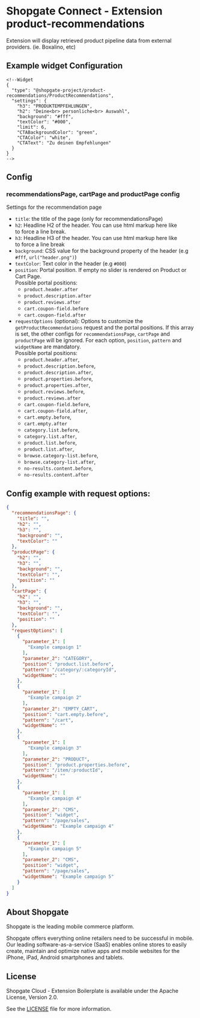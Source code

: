# Shopgate Connect - Extension product-recommendations
Extension will display retrieved product pipeline data from external providers. (ie. Boxalino, etc)

## Example widget Configuration
```
<!--Widget
{
  "type": "@shopgate-project/product-recommendations/ProductRecommendations",
  "settings": {
	"h3": "PRODUKTEMPFEHLUNGEN",
	"h2": "Deine<br> personliche<br> Auswahl",
	"background": "#fff",
	"textColor": "#000",
	"limit": 6,
	"CTABackgroundColor": "green",
	"CTAColor": "white",
	"CTAText": "Zu deinen Empfehlungen"
  }
}
-->
```

## Config

### recommendationsPage, cartPage and productPage config
Settings for the recommendation page

- `title`: the title of the page (only for recommendationsPage)
- `h2`: Headline H2 of the header. You can use html markup here like <br> to force a line break.
- `h3`: Headline H3 of the header. You can use html markup here like <br> to force a line break
- `background`: CSS value for the background property of the header (e.g `#fff`, `url("header.png")`)
- `textColor`: Text color in the header (e.g `#000`)
- `position`: Portal position. If empty no slider is rendered on Product or Cart Page.<br>Possible portal positions:<br>
	- `product.header.after`
	- `product.description.after`
	- `product.reviews.after`
	- `cart.coupon-field.before`
	- `cart.coupon-field.after`
- `requestOptions` (optional): Options to customize the `getProductRecommendations` request and the portal positions. If this array is set, the other configs for `recommendationsPage`, `cartPage` and `productPage` will be ignored. For each option, `position`, `pattern` and `widgetName` are mandatory.<br>
Possible portal positions:
	- `product.header.after`,
	- `product.description.before`,
	- `product.description.after`,
	- `product.properties.before`,
	- `product.properties.after`,
	- `product.reviews.before`,
	- `product.reviews.after`
	- `cart.coupon-field.before`,
	- `cart.coupon-field.after`,
	- `cart.empty.before`,
	- `cart.empty.after`
	- `category.list.before`,
	- `category.list.after`,
	- `product.list.before`,
	- `product.list.after`,
	- `browse.category-list.before`,
	- `browse.category-list.after`,
	- `no-results.content.before`,
	- `no-results.content.after`

## Config example with request options:
```json
{
  "recommendationsPage": {
    "title": "",
    "h2": "",
    "h3": "",
    "background": "",
    "textColor": ""
  },
  "productPage": {
    "h2": "",
    "h3": "",
    "background": "",
    "textColor": "",
    "position": ""
  },
  "cartPage": {
    "h2": "",
    "h3": "",
    "background": "",
    "textColor": "",
    "position": ""
  },
  "requestOptions": [
    {
      "parameter_1": [
        "Example campaign 1"
      ],
      "parameter_2": "CATEGORY",
      "position": "product.list.before",
      "pattern": "/category/:categoryId",
      "widgetName": ""
    },
    {
      "parameter_1": [
        "Example campaign 2"
      ],
      "parameter_2": "EMPTY_CART",
      "position": "cart.empty.before",
      "pattern": "/cart",
      "widgetName": ""
    },
    {
      "parameter_1": [
        "Example campaign 3"
      ],
      "parameter_2": "PRODUCT",
      "position": "product.properties.before",
      "pattern": "/item/:productId",
      "widgetName": ""
    },
    {
      "parameter_1": [
        "Example campaign 4"
      ],
      "parameter_2": "CMS",
      "position": "widget",
      "pattern": "/page/sales",
      "widgetName": "Example campaign 4"
    },
    {
      "parameter_1": [
        "Example campaign 5"
      ],
      "parameter_2": "CMS",
      "position": "widget",
      "pattern": "/page/sales",
      "widgetName": "Example campaign 5"
    }
  ]
}
```

## About Shopgate

Shopgate is the leading mobile commerce platform.

Shopgate offers everything online retailers need to be successful in mobile. Our leading
software-as-a-service (SaaS) enables online stores to easily create, maintain and optimize native
apps and mobile websites for the iPhone, iPad, Android smartphones and tablets.


## License

Shopgate Cloud - Extension Boilerplate is available under the Apache License, Version 2.0.

See the [LICENSE](./LICENSE) file for more information.

